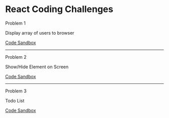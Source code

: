 # React Coding Challenges

Problem 1 

Display array of users to browser

[Code Sandbox](https://codesandbox.io/s/display-array-of-users-to-browser-yfsqz2?file=/src/App.js)
***

Problem 2

Show/Hide Element on Screen

[Code Sandbox](https://codesandbox.io/s/react-show-hide-element-on-screen-m8y9o2?file=/src/App.js)
***

Problem 3

Todo List

[Code Sandbox](https://codesandbox.io/s/react-todo-app-996rv7?file=/src/App.js)
